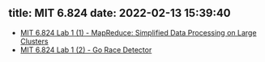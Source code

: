 title: MIT 6.824
date: 2022-02-13 15:39:40
---

* [MIT 6.824 Lab 1 (1) - MapReduce: Simplified Data Processing on Large Clusters](/2022/02/13/map-reduce/)
* [MIT 6.824 Lab 1 (2) - Go Race Detector](/2022/03/24/go-race-detector/)